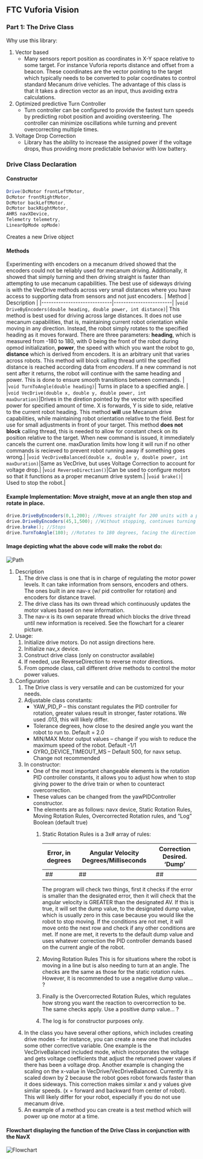 ## FTC Vuforia Vision

### Part 1: The Drive Class

Why use this library:
1.	Vector based
    -	Many sensors report position as coordinates in X-Y space relative to some target. For instance Vuforia reports distance and offset from a beacon. These coordinates are the vector pointing to the target which typically needs to be converted to polar coordinates to control standard Mecanum drive vehicles. The advantage of this class is that it takes a direction vector as an input, thus avoiding extra calculations.
2. Optimized predictive Turn Controller
    -	Turn controller can be configured to provide the fastest turn speeds by predicting robot position and avoiding oversteering. The controller can minimize oscillations while turning and prevent overcorrecting multiple times.
3.	Voltage Drop Correction
    -	Library has the ability to increase the assigned power if the voltage drops, thus providing more predictable behavior with low battery. 


### Drive Class Declaration

#### Constructor
``` Java
Drive(DcMotor frontLeftMotor, 
DcMotor frontRightMotor, 
DcMotor backLeftMotor, 
DcMotor backRightMotor, 
AHRS navXDevice, 
Telemetry telemetry, 
LinearOpMode opMode)
```
Creates a new Drive object

#### Methods
Experimenting with encoders on a mecanum drived showed that the encoders could not be reliably used for mecanum driving. Additionally, it showed that simply turning and then driving straight is faster than attempting to use mecanum capabilities. The best use of sideways driving is with the VecDrive methods across very small distances where you have access to supporting data from sensors and not just encoders. 
| Method | Description |
|-----------------------------|------------------------|
|`void DriveByEncoders(double heading, double power, int distance)`| This method is best used for driving across large distances. It does not use mecanum capabilities, that is, maintaining current robot orientation while moving in any direction. Instead, the robot simply rotates to the specified heading as it moves forward. There are three parameters: **heading**, which is measured from -180 to 180, with 0 being the front of the robot during opmod initialization, **power**, the speed with which you want the robot to go, **distance** which is derived from encoders. It is an arbitrary unit that varies across robots. This method will block calling thread until the specified distance is reached according data from *encoders*. If a new command is not sent after it returns, the robot will continue with the same heading and power. This is done to ensure smooth transitions between commands. |
|`void TurnToAngle(double heading)`| Turns in place to a specified angle. |
|`void VecDrive(double x, double y, double power, int maxDuration)`|Drives in the diretion pointed by the vector with specified power for specified amount of time. X is forwards, Y is side to side, relative to the current robot heading. This method **will** use Mecanum drive capabilities, while maintaining robot orientation relative to the field. Best for use for small adjustments in front of your target. This method **does not block** calling thread, this is needed to allow for constant check on its position relative to the target. When new command is issued, it immediately cancels the current one. maxDuration limits how long it will run if no other commands is recieved to prevent robot running away if something goes wrong.|
|`void VecDriveBalanced(double x, double y, double power, int maxDuration)`|Same as VecDrive, but uses Voltage Correction to account for voltage drop.|
|`void ReverseDirection()`|Can be used to configure motors so that it functions as a proper mecanum drive system.|
|`void brake()`| Used to stop the robot.|
#### Example Implementation: Move straight, move at an angle then stop and rotate in place.
```Java
drive.DriveByEncoders(0,1,200); //Moves straight for 200 units with a power setting of 1.
drive.DriveByEncoders(45,1,500); //Without stopping, continues turning 45 degrees to the right for 500 units with a power setting of 1.
drive.brake(); //Stops 
drive.TurnToAngle(180); //Rotates to 180 degrees, facing the direction opposite to what it started with.
```

#### Image depicting what the above code will make the robot do:
![Path](http://i.imgur.com/kygFhsu.png)

1. Description
    1.	The drive class is one that is in charge of regulating the motor power levels. It can take information from sensors, encoders and others. The ones built in are nav-x (w/ pid controller for rotation) and encoders for distance travel.
    2.	The drive class has its own thread which continuously updates the motor values based on new information.
    3.	The nav-x is its own separate thread which blocks the drive thread until new information is received. See the flowchart for a clearer picture.
2.	Usage:
    1.	Initialize drive motors. Do not assign directions here.
    2.	Initialize nav_x device.
    3.	Construct drive class (only on constructor available)
    4.	If needed, use ReverseDirection to reverse motor directions.
    5.	From opmode class, call different drive methods to control the motor power values.
3.	Configuration
    1.	The Drive class is very versatile and can be customized for your needs.
    2.	Adjustable class constants:
        -	YAW_PID_P – this constant regulates the PID controller for rotation, greater values result in stronger, faster rotations. We used .013, this will likely differ.
        -   Tolerance degrees, how close to the desired angle you want the robot to run to. Default = 2.0
        -	MIN/MAX Motor output values – change if you wish to reduce the maximum speed of the robot. Default -1/1
        -	GYRO_DEVICE_TIMEOUT_MS – Default 500, for navx setup. Change not recommended
    3.	In constructor:
        -   One of the most important changeable elements is the rotation PID controller constants, it allows you to adjust how when to stop giving power to the drive train or when to counteract overcorrection. 
        -	These values can be changed from the yawPIDController constructor.
        -	The elements are as follows: navx device, Static Rotation Rules, Moving Rotation Rules, Overcorrected Rotation rules, and “Log” Boolean (default true)
            1.	Static Rotation Rules is a 3x# array of rules:
                
                | Error, in degrees | Angular Velocity Degrees/Milliseconds | Correction Desired. ‘Dump’ |
                |-----------------------------|------------------------|---------|
                |##|##|##|
                
                The program will check two things, first it checks if the error is smaller than the designated error, then it will check that the angular velocity is GREATER than the designated AV. If this is true, it will set the dump value, to the designated dump value, which is usually zero in this case because you would like the robot to stop moving. If the conditions are not met, it will move onto the next row and check if any other conditions are met. If none are met, it reverts to the default dump value and uses whatever correction the PID controller demands based on the current angle of the robot.
         
             2.	Moving Rotation Rules
                This is for situations where the robot is moving in a line but is also needing to turn at an angle. The checks are the same as those for the static rotation rules. However, it is recommended to use a negative dump value… ?
          
             3.	Finally is the Overcorrected Rotation Rules, which regulates how strong you want the reaction to overcorrection to be. The same checks apply. Use a positive dump value… ?
             4.	The log is for constructor purposes only.
    4.	In the class you have several other options, which includes creating drive modes – for instance, you can create a new one that includes some other corrective variable. One example is the VecDriveBalanced included mode, which incorporates the voltage and gets voltage coefficients that adjust the returned power values if there has been a voltage drop. Another example is changing the scaling on the x-value in VecDrive/VecDriveBalanced. Currently it is scaled down by 2 because the robot goes robot forwards faster than it does sideways.  This correction makes similar x and y values give similar speeds. (x = forward and backward from center of robot). This will likely differ for your robot, especially if you do not use mecanum drive.
    5.	An example of a method you can create is a test method which will power up one motor at a time.

#### Flowchart displaying the function of the Drive Class in conjunction with the NavX
![Flowchart](http://i.imgur.com/5u3rdjM.png)
